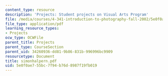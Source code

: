 ```yaml
---
content_type: resource
description: 'Projects: Student projects on Visual Arts Program'
file: /media/courses/4-341-introduction-to-photography-fall-2002/5e0f0ae755bc7f94b76d8987f19fb019_simonhalpern.pdf
file_type: application/pdf
learning_resource_types:
- Projects
ocw_type: OCWFile
parent_title: Projects
parent_type: CourseSection
parent_uid: 34260936-dd81-9b86-831b-996996bc9909
resourcetype: Document
title: simonhalpern.pdf
uid: 5e0f0ae7-55bc-7f94-b76d-8987f19fb019
---
```

